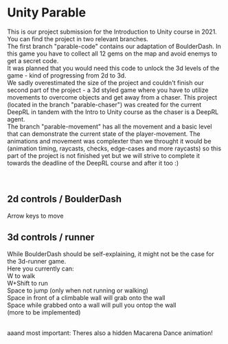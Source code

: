 # Unity Parable
This is our project submission for the Introduction to Unity course in 2021.<br>
You can find the project in two relevant branches.<br>
The first branch "parable-code" contains our adaptation of BoulderDash. In this game you have to collect all 12 gems on the map and avoid enemys to get a secret code.<br> It was planned that you would need this code to unlock the 3d levels of the game - kind of progressing from 2d to 3d.<br>
We sadly overestimated the size of the project and couldn't finish our second part of the project - a 3d styled game where you have to utilize movements to overcome objects and get away from a chaser. This project (located in the branch "parable-chaser") was created for the current DeepRL in tandem with the Intro to Unity course as the chaser is a DeepRL agent.<br> The branch "parable-movement" has all the movement and a basic level that can demonstrate the current state of the player-movement.
The animations and movement was complexter than we throught it would be (animation timing, raycasts, checks, edge-cases and more raycasts) so this part of the project is not finished yet but we will strive to complete it towards the deadline of the DeepRL course and after it too :)<br>
<br><br>

<h2>2d controls / BoulderDash</h2>
Arrow keys to move

<h2>3d controls / runner</h2>
While BoulderDash should be self-explaining, it might not be the case for the 3d-runner game. <br> Here you currently can: <br>
W to walk <br>
W+Shift to run <br>
Space to jump (only when not running or walking) <br>
Space in front of a climbable wall will grab onto  the wall <br>
Space while grabbed onto a wall will pull you ontop the wall <br>
(more to be implemented) <br>
<br>

aaand most important: Theres also a hidden Macarena Dance animation!
